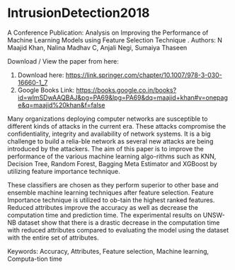 # IntrusionDetection2018
A Conference Publication: Analysis on Improving the Performance of Machine Learning Models using Feature Selection Technique .
Authors: N Maajid Khan, Nalina Madhav C, Anjali Negi, Sumaiya Thaseen

Download / View the paper from here:
1. Download here: https://link.springer.com/chapter/10.1007/978-3-030-16660-1_7
2. Google Books Link:
https://books.google.co.in/books?id=wlmSDwAAQBAJ&pg=PA69&lpg=PA69&dq=maajid+khan#v=onepage&q=maajid%20khan&f=false

Many organizations deploying computer networks are susceptible to different kinds of attacks in the current era.
These attacks compromise the confidentiality, integrity and availability of network systems. It is a big challenge
to build a relia-ble network as several new attacks are being introduced by the attackers. The aim of this paper
is to improve the performance of the various machine learning algo-rithms such as KNN, Decision Tree, Random Forest,
Bagging Meta Estimator and XGBoost by utilizing feature importance technique.

These classifiers are chosen as they perform superior to other base and ensemble machine learning techniques after
feature selection. Feature Importance technique is utilized to ob-tain the highest ranked features. Reduced attributes
improve the accuracy as well as decrease the computation time and prediction time. The experimental results on 
UNSW-NB dataset show that there is a drastic decrease in the computation time with reduced attributes compared to 
evaluating the model using the dataset with the entire set of attributes.

Keywords: Accuracy, Attributes, Feature selection, Machine learning, Computa-tion time

